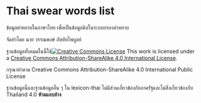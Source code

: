 # Thai swear words list

ข้อมูลคำหยาบในภาษาไทย เพื่อเป็นข้อมูลดิบในระบบกรองคำหยาบ

จัดทำโดย นาย วรรณพงษ์  ภัททิยไพบูลย์



ฐานข้อมูลทั้งหมดในนี้ใช้[![Creative Commons License](https://i.creativecommons.org/l/by-sa/4.0/88x31.png)](https://creativecommons.org/licenses/by-sa/4.0/)
This work is licensed under a [Creative Commons Attribution-ShareAlike 4.0 International License](https://creativecommons.org/licenses/by-sa/4.0/).

กรุณาทำตาม Creative Commons Attribution-ShareAlike 4.0 International Public License



ฐานข้อมูลนี้และฐานข้อมูลอื่น ๆ ใน lexicon-thai ไม่มีส่วนเกี่ยวข้องกับภาครัฐและไม่สิ่งเกี่ยวข้องกับ Thailand 4.0 **ห้ามแอบอ้าง**